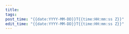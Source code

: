 ```yaml
---
title: 
tags: 
post_time: "{{date:YYYY-MM-DD}}T{{time:HH:mm:ss Z}}"
edit_time: "{{date:YYYY-MM-DD}}T{{time:HH:mm:ss Z}}"
---
```

